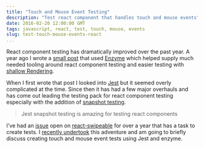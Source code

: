 ```yaml
---
title: "Touch and Mouse Event Testing"
description: "Test react component that handles touch and mouse events"
date: 2016-02-20 12:00:00 GMT
tags: javascript, react, test, touch, mouse, events
slug: test-touch-mouse-events-react
...
```


React component testing has dramatically improved over the past year. A year ago I wrote a [small post](http://www.hartzis.me/react-testing/) that used  [Enzyme](https://github.com/airbnb/enzyme) which helped supply much needed tooling around react component testing and easier testing with [shallow Rendering](https://facebook.github.io/react/docs/test-utils.html#shallow-rendering).

When I first wrote that post I looked into [Jest](https://facebook.github.io/jest/) but it seemed overly complicated at the time. Since then it has had a few major overhauls and has come out leading the testing pack for react component testing especially with the addition of [snapshot testing](https://facebook.github.io/jest/docs/tutorial-react.html#snapshot-testing).

> Jest snapshot testing is amazing for testing react components

I've had an [issue](https://github.com/dogfessional/react-swipeable/issues/18) open on [react-swipeable](https://github.com/dogfessional/react-swipeable/) for over a year that has a task to create tests. I [recently undertook](https://github.com/dogfessional/react-swipeable/pull/59) this adventure and am going to briefly discuss creating touch and mouse event tests using Jest and enzyme.
